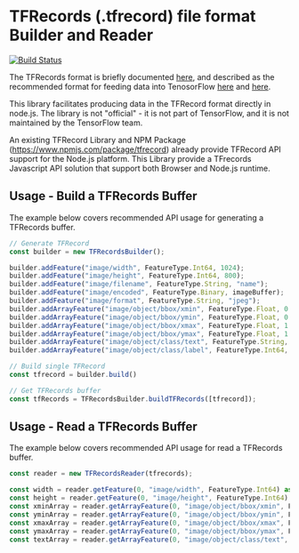 # TFRecords (.tfrecord) file format Builder and Reader

[![Build Status](https://dev.azure.com/edgeWonders/TFRecords/_apis/build/status/JacopoMangiavacchi.TFRecords)](https://dev.azure.com/edgeWonders/TFRecords/_build/results?buildId=latest)


The TFRecords format is briefly documented
[here](https://www.tensorflow.org/api_guides/python/python_io#tfrecords_format_details),
and described as the recommended format for feeding data into TenosorFlow
[here](https://www.tensorflow.org/api_guides/python/reading_data#standard_tensorflow_format)
and
[here](https://www.tensorflow.org/api_guides/python/io_ops#example_protocol_buffer).

This library facilitates producing data in the TFRecord format directly in
node.js. The library is not "official" - it is not part of TensorFlow, and it is
not maintained by the TensorFlow team.

An existing TFRecord Library and NPM Package (https://www.npmjs.com/package/tfrecord) already provide TFRecord API support for the Node.js platform.  This Library provide a TFrecords Javascript API solution that support both Browser and Node.js runtime.

## Usage - Build a TFRecords Buffer

The example below covers recommended API usage for generating a TFRecords buffer.

```javascript
// Generate TFRecord
const builder = new TFRecordsBuilder();

builder.addFeature("image/width", FeatureType.Int64, 1024);
builder.addFeature("image/height", FeatureType.Int64, 800);
builder.addFeature("image/filename", FeatureType.String, "name");
builder.addFeature("image/encoded", FeatureType.Binary, imageBuffer);
builder.addFeature("image/format", FeatureType.String, "jpeg");
builder.addArrayFeature("image/object/bbox/xmin", FeatureType.Float, 0.0);
builder.addArrayFeature("image/object/bbox/ymin", FeatureType.Float, 0.0);
builder.addArrayFeature("image/object/bbox/xmax", FeatureType.Float, 1.0);
builder.addArrayFeature("image/object/bbox/ymax", FeatureType.Float, 1.0);
builder.addArrayFeature("image/object/class/text", FeatureType.String, "tag1");
builder.addArrayFeature("image/object/class/label", FeatureType.Int64, 0);

// Build single TFRecord
const tfrecord = builder.build()

// Get TFRecords buffer
const tfRecords = TFRecordsBuilder.buildTFRecords([tfrecord]);
```

## Usage - Read a TFRecords Buffer

The example below covers recommended API usage for read a TFRecords buffer.

```javascript
const reader = new TFRecordsReader(tfrecords);

const width = reader.getFeature(0, "image/width", FeatureType.Int64) as number;
const height = reader.getFeature(0, "image/height", FeatureType.Int64) as number;
const xminArray = reader.getArrayFeature(0, "image/object/bbox/xmin", FeatureType.Float) as number[];
const yminArray = reader.getArrayFeature(0, "image/object/bbox/ymin", FeatureType.Float) as number[];
const xmaxArray = reader.getArrayFeature(0, "image/object/bbox/xmax", FeatureType.Float) as number[];
const ymaxArray = reader.getArrayFeature(0, "image/object/bbox/ymax", FeatureType.Float) as number[];
const textArray = reader.getArrayFeature(0, "image/object/class/text", FeatureType.String) as string[];

```

